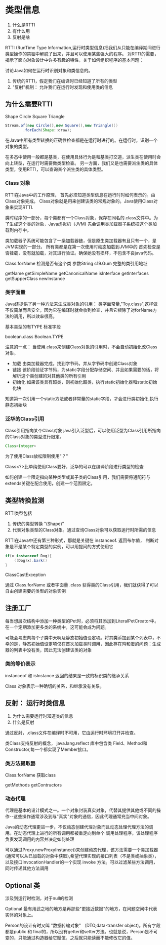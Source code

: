 # 类型信息

1. 什么是RTTI
2. 有什么用
3. 反射是啥

RTTI (RunTime Type Information,运行时类型信息)把我们从只能在编译期间进行类型操作的禁锢中解脱了出来，并且可以使用某些强大的程序。
对RTTI的需要，揭示了面向对象设计中许多有趣的特性，关于如何组织程序的基本问题：

讨论Java如何在运行时识别对象和类信息的。

1. 传统的RTTI，假定我们在编译时已经知道了所有的类型
2. "反射"机制： 允许我们在运行时发现和使用类的信息

## 为什么需要RTTI

Shape
Circle Square Triangle

```java
Stream.of(new Circle(),new Square(),new Triangle())
        .forEach(Shape::draw);

```

在Java中所有类型转换的正确性检查都是在运行时进行的。在运行时，识别一个对象的类型。

在多态中使用一般都是基类，在使用具体行为是和基类打交道，派生类在使用时会向上转型，在运行时需要做类型检查。
另一方面，我们又是也需要派生类的具体类型，使用RTTI，可以查询某个派生类的具体类型。

### Class 对象

RTTI在Java中的工作原理， 首先必须知道类型信息在运行时时如何表示的。由Class对象完成。
Class对象就是用来创建该类的常规对象的。Java使用Class对象来实现RTTI.

类时程序的一部分，每个类都有一个Class对象，保存在同名的.class文件中。为了生成这个类的对象，Java虚拟机（JVM)
先会调用类加载器子系统把这个类加载到内存中。

类加载器子系统可能包含了一条加载器链，但是原生类加载器有且只有一个，是JVM实现的一部分。
所有类都是在第一次使用时动态加载到JVM中的
首先检查是否挂载，没有就加载，对其进行验证。确保她没有损坏，不包含不良java代码。

Class.forName 检测是否有这个类 参数String c19.Gum 完整的类引用地址

getName
getSimpleName
getCanonicalName
isInterface
getInterfaces
getSupperClass
newInstance

### 类字面量

Java还提供了另一种方法来生成类对象的引用： 类字面常量,"Toy.class",这样做不仅简单而且安全，因为它在编译时就会收到检查，并且它根除了对forName方法的调用，所以效率很高。

基本类型的有TYPE 标准字段

boolean.class Boolean.TYPE

注意的一点： 当使用.class来创建Class对象的引用时，不会自动初始化改Class对象。

* 加载 由类加载器完成。找到字节码，并从字节码中创建Class对象
* 链接 该阶段验证字节码，为static字段分配存储空间、并且如果需要的话，将解析这个类创建的对其他类的所有引用
* 初始化 如果该类具有超类，则初始化超类，执行static初始化器和static初始化块

知道第一次引用一个static方法或者非常量的static字段，才会进行类初始化,执行静态初始块

### 泛华的Class引用

Class引用指向某个Class对象
java引入泛型后，可以使用泛型为Class引用所指向的Class对象的类型进行限定。

```java
Class<Integer>
```

为了使用Class放松限制使用"？"

Class<?>比单纯使用Class要好，泛华的可以在编译阶段进行类型的检查

如何创建一个限定指向某种类型或其子类的Class引用，我们需要将通配符与extends关键在配合使用，创建一个范围限定。

## 类型转换监测

RTTI类型包括

1. 传统的类型转换 "(Shape)"
2. 代表对象类型的Class对象。通过查询Class对象可以获取运行时所需的信息

RTTI在Java中还有第三种形式，那就是关键在 instanceof. 返回布尔值， 判断对象是不是某个特定类型的实例，可以用提问的方式使用它

```java
if(x instanceof Dog){
    ((Dog)x).bark()
}
```

ClassCastException 

通过
Class.forName 或者字面量 .class 获得类的Class引用，我们就获得了可以自由创建需要的类型的对象实例


## 注册工厂

每当想层次结构中添加一种类型的Pet时，必须将其添加到LiteralPetCreator中。在一个定期添加更多类的系统中，这可能会成为问题。

可能会考虑向每个子类中天啊及静态初始值设定项。将其类添加到某个列表中，不幸的是，静态初始值设定项仅在首次加载类时调用，因此存在鸡和蛋的问题：生成器的列表中没有类，因此无法创建该类的对象

### 类的等价表示

instanceof 和 isInstance 返回的结果是一致的标识类的继承关系

Class 对象表示一种确切的关系，和继承没有关系。

## 反射： 运行时类信息

1. 为什么需要运行时知道类的信息
2. 什么是反射


通过反射，.class文件在编译时不可用，它由运行时环境打开并检查。

类Class支持反射的概念， java.lang.reflect 库中包含类 Field、Method和Constructor,每一个都实现了Member接口。

### 类方法提取器

Class.forName 获取class

getMethods
getContructors

### 动态代理

代理是基本的设计模式之一。一个对象封装真实对象，代替其提供其他或不同的操作--这些操作通常涉及到与"真实"对象的通信，因此代理通常充当中间对象。

Java的动态代理更进一步，不仅动态创建代理对象而且动态处理代理方法的调用。在动态代理上进行的所有调用都被重定向到单个 调用处理程序，该处理程序负责发现调用的内容并决定如何处理

可以通过Proxy.newProxyInstance()来创建动态代理，该方法需要一个类加载器(通常可以从已加载的对象中获取),希望代理实现的接口列表（不是类或抽象类），以及接口InvocationHandler的一个实现
invoke 方法。可以过滤某些方法调用，同时传递其他方法调用



## Optional 类

涉及到运行时检测，对于null的检测

Optional 最有用武之地的地方是再那些"更接近数据"的地方，在问题空间中代表实体的对象上。


Person的设计有时又叫 "数据传输对象" （DTO,data-transfer object)。所有字段都是public 和 final的，所以没有getter和setter方法。也就是说，Person是不可变的，只能通过构造器给它赋值，之后就只能读而不能修改它的值。